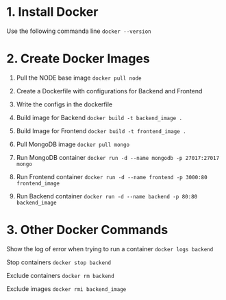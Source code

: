 # 1. Install Docker

Use the following commanda line
`docker --version`

# 2. Create Docker Images

1. Pull the NODE base image
`docker pull node`

2. Create a Dockerfile with configurations for Backend and Frontend
3. Write the configs in the dockerfile

4. Build image for Backend
`docker build -t backend_image .`

5. Build Image for Frontend
`docker build -t frontend_image .`

6. Pull MongoDB image
`docker pull mongo`

7. Run MongoDB container
`docker run -d --name mongodb -p 27017:27017 mongo`

8. Run Frontend container
`docker run -d --name frontend -p 3000:80 frontend_image`

9. Run Backend container
`docker run -d --name backend -p 80:80 backend_image`


# 3. Other Docker Commands

Show the log of error when trying to run a container
`docker logs backend`

Stop containers
`docker stop backend`

Exclude containers
`docker rm backend`

Exclude images
`docker rmi backend_image`
